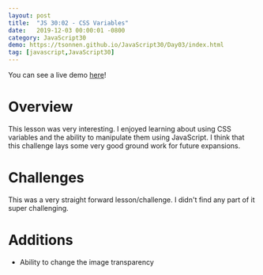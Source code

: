 ```yaml
---
layout: post
title:  "JS 30:02 - CSS Variables"
date:   2019-12-03 00:00:01 -0800
category: JavaScript30
demo: https://tsonnen.github.io/JavaScript30/Day03/index.html
tag: [javascript,JavaScript30]
---
```


You can see a live demo [here](https://tsonnen.github.io/JavaScript30/Day03/index.html)!

# Overview

This lesson was very interesting. I enjoyed learning about using CSS variables and the ability to manipulate them using JavaScript. I think that this challenge lays some very good ground work for future expansions.

# Challenges

This was a very straight forward lesson/challenge. I didn't find any part of it super challenging.

# Additions

* Ability to change the image transparency
